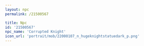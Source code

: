 ```yaml
---
layout: npc
permalink: /21500567

title: Npc
id: '21500567'
npc_name: 'Corrupted Knight'
icon_url: 'portrait/mob/22000107_n_hugeknightstatuedark_p.png'
---
```

